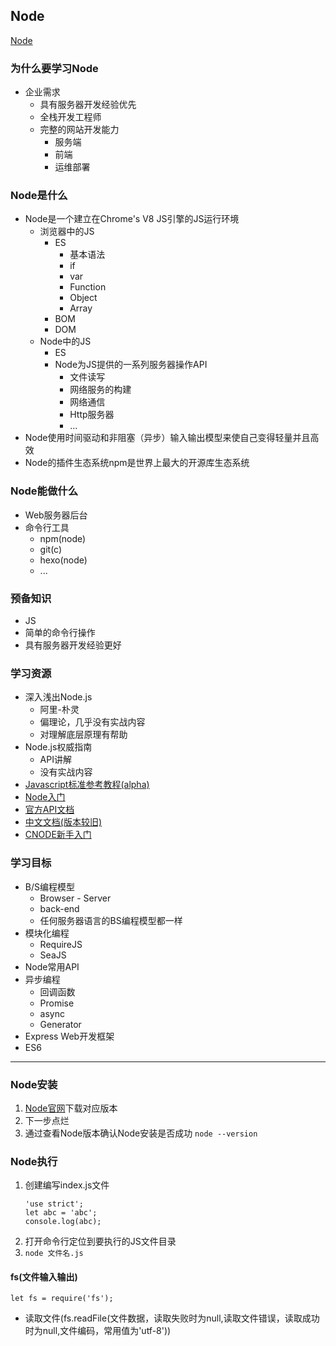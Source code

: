 ## Node
[Node](https://nodejs.org/en/)
### 为什么要学习Node

- 企业需求
    + 具有服务器开发经验优先
    + 全栈开发工程师
    + 完整的网站开发能力
        * 服务端
        * 前端
        * 运维部署

### Node是什么
- Node是一个建立在Chrome's V8 JS引擎的JS运行环境
    + 浏览器中的JS
        * ES
            - 基本语法
            - if
            - var
            - Function
            - Object
            - Array
        * BOM
        * DOM
    + Node中的JS
        * ES
        * Node为JS提供的一系列服务器操作API
            - 文件读写
            - 网络服务的构建
            - 网络通信
            - Http服务器
            - ...
- Node使用时间驱动和非阻塞（异步）输入输出模型来使自己变得轻量并且高效
- Node的插件生态系统npm是世界上最大的开源库生态系统

### Node能做什么
- Web服务器后台
- 命令行工具
    + npm(node)
    + git(c)
    + hexo(node)
    + ...

### 预备知识
- JS
- 简单的命令行操作
- 具有服务器开发经验更好

### 学习资源
- 深入浅出Node.js
    + 阿里-朴灵
    + 偏理论，几乎没有实战内容
    + 对理解底层原理有帮助
- Node.js权威指南
    + API讲解
    + 没有实战内容
- [Javascript标准参考教程(alpha)](https://javascript.ruanyifeng.com/)
- [Node入门](https://www.nodebeginner.org/)
- [官方API文档](https://nodejs.org/dist/latest-v12.x/docs/api/)
- [中文文档(版本较旧)](http://www.nodeclass.com/api/node.html)
- [CNODE新手入门](http://cnodejs.org/getstart)

### 学习目标
- B/S编程模型
    + Browser - Server
    + back-end
    + 任何服务器语言的BS编程模型都一样
- 模块化编程
    + RequireJS
    + SeaJS
- Node常用API
- 异步编程
    + 回调函数
    + Promise
    + async
    + Generator
- Express Web开发框架
- ES6
_____________________________________________
### Node安装
1. [Node官网](https://nodejs.org/en/)下载对应版本
2. 下一步点烂
3. 通过查看Node版本确认Node安装是否成功 `node --version`

### Node执行
1. 创建编写index.js文件
    ```JS
    'use strict';
    let abc = 'abc';
    console.log(abc);
    ```
2. 打开命令行定位到要执行的JS文件目录
3. `node 文件名.js`

#### fs(文件输入输出)
```JS
let fs = require('fs');    
```
- 读取文件(fs.readFile(文件数据，读取失败时为null,读取文件错误，读取成功时为null,文件编码，常用值为'utf-8'))